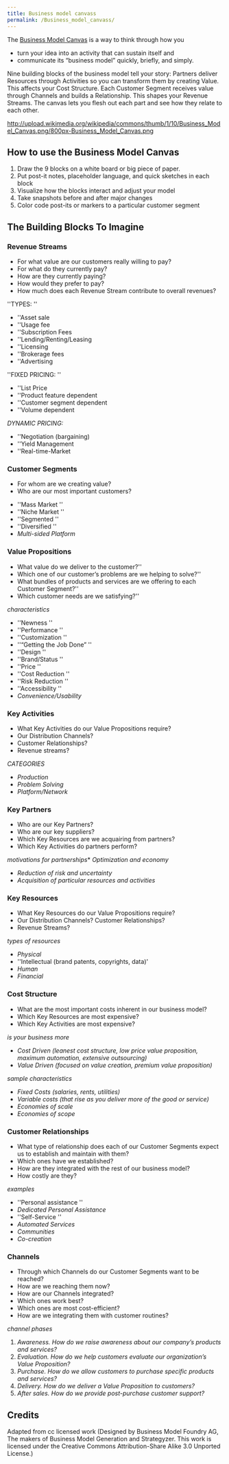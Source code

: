 ```yaml
---
title: Business model canvass
permalink: /Business_model_canvass/
---
```


The [Business Model Canvas](http://en.wikipedia.org/wiki/Business_Model_Canvas) is a way to think through how you

-   turn your idea into an activity that can sustain itself and
-   communicate its “business model” quickly, briefly, and simply.

Nine building blocks of the business model tell your story: Partners deliver Resources through Activities so you can transform them by creating Value. This affects your Cost Structure. Each Customer Segment receives value through Channels and builds a Relationship. This shapes your Revenue Streams. The canvas lets you flesh out each part and see how they relate to each other.

<http://upload.wikimedia.org/wikipedia/commons/thumb/1/10/Business_Model_Canvas.png/800px-Business_Model_Canvas.png>

How to use the Business Model Canvas
------------------------------------

1.  Draw the 9 blocks on a white board or big piece of paper.
2.  Put post-it notes, placeholder language, and quick sketches in each block
3.  Visualize how the blocks interact and adjust your model
4.  Take snapshots before and after major changes
5.  Color code post-its or markers to a particular customer segment

The Building Blocks To Imagine
------------------------------

### Revenue Streams

-   For what value are our customers really willing to pay?
-   For what do they currently pay?
-   How are they currently paying?
-   How would they prefer to pay?
-   How much does each Revenue Stream contribute to overall revenues?

''TYPES: ''

-   ''Asset sale
-   ''Usage fee
-   ''Subscription Fees
-   ''Lending/Renting/Leasing
-   ''Licensing
-   ''Brokerage fees
-   ''Advertising

''FIXED PRICING: ''

-   ''List Price
-   ''Product feature dependent
-   ''Customer segment dependent
-   ''Volume dependent

*DYNAMIC PRICING:*

-   ''Negotiation (bargaining)
-   ''Yield Management
-   ''Real-time-Market

### Customer Segments

-   For whom are we creating value?
-   Who are our most important customers?

<!-- -->

-   ''Mass Market ''
-   ''Niche Market ''
-   ''Segmented ''
-   ''Diversified ''
-   *Multi-sided Platform*

### Value Propositions

-   What value do we deliver to the customer?''
-   Which one of our customer’s problems are we helping to solve?''
-   What bundles of products and services are we offering to each Customer Segment?''
-   Which customer needs are we satisfying?''

*characteristics*

-   ''Newness ''
-   ''Performance ''
-   ''Customization ''
-   ''“Getting the Job Done” ''
-   ''Design ''
-   ''Brand/Status ''
-   ''Price ''
-   ''Cost Reduction ''
-   ''Risk Reduction ''
-   ''Accessibility ''
-   *Convenience/Usability*

### Key Activities

-   What Key Activities do our Value Propositions require?
-   Our Distribution Channels?
-   Customer Relationships?
-   Revenue streams?

*CATEGORIES*

-   *Production*
-   *Problem Solving*
-   *Platform/Network*

### Key Partners

-   Who are our Key Partners?
-   Who are our key suppliers?
-   Which Key Resources are we acquairing from partners?
-   Which Key Activities do partners perform?

*motivations for partnerships*\* *Optimization and economy*

-   *Reduction of risk and uncertainty*
-   *Acquisition of particular resources and activities*

### Key Resources

-   What Key Resources do our Value Propositions require?
-   Our Distribution Channels? Customer Relationships?
-   Revenue Streams?

*types of resources*

-   *Physical*
-   ''Intellectual (brand patents, copyrights, data)'
-   *Human*
-   *Financial*

### Cost Structure

-   What are the most important costs inherent in our business model?
-   Which Key Resources are most expensive?
-   Which Key Activities are most expensive?

*is your business more*

-   *Cost Driven (leanest cost structure, low price value proposition, maximum automation, extensive outsourcing)*
-   *Value Driven (focused on value creation, premium value proposition)*

*sample characteristics*

-   *Fixed Costs (salaries, rents, utilities)*
-   *Variable costs (that rise as you deliver more of the good or service)*
-   *Economies of scale*
-   *Economies of scope*

### Customer Relationships

-   What type of relationship does each of our Customer Segments expect us to establish and maintain with them?
-   Which ones have we established?
-   How are they integrated with the rest of our business model?
-   How costly are they?

*examples*

-   ''Personal assistance ''
-   *Dedicated Personal Assistance*
-   ''Self-Service ''
-   *Automated Services*
-   *Communities*
-   *Co-creation*

### Channels

-   Through which Channels do our Customer Segments want to be reached?
-   How are we reaching them now?
-   How are our Channels integrated?
-   Which ones work best?
-   Which ones are most cost-efficient?
-   How are we integrating them with customer routines?

*channel phases*

1.  *Awareness. How do we raise awareness about our company’s products and services?*
2.  *Evaluation. How do we help customers evaluate our organization’s Value Proposition?*
3.  *Purchase. How do we allow customers to purchase specific products and services?*
4.  *Delivery. How do we deliver a Value Proposition to customers?*
5.  *After sales. How do we provide post-purchase customer support?*

Credits
-------

Adapted from cc licensed work (Designed by Business Model Foundry AG, The makers of Business Model Generation and Strategyzer. This work is licensed under the Creative Commons Attribution-Share Alike 3.0 Unported License.)